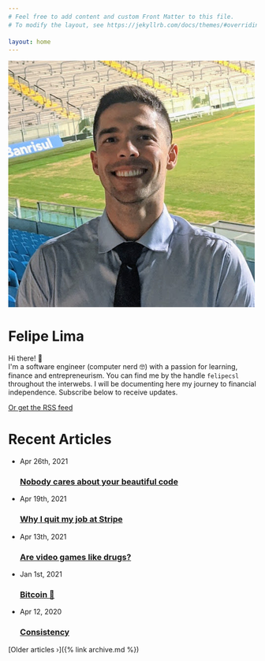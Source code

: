 ```yaml
---
# Feel free to add content and custom Front Matter to this file.
# To modify the layout, see https://jekyllrb.com/docs/themes/#overriding-theme-defaults

layout: home
---
```


<div class="hero">
  <img class="about-avatar" src="/images/about-2021.jpg"/>
  <div class="intro-bio">
    <h1 class="brand-font">Felipe Lima</h1>
    <p>
    Hi there! 👋 <br>I'm a software engineer (computer nerd 🤓) with a passion for learning, finance and entrepreneurism.
    You can find me by the handle <code>felipecsl</code> throughout the interwebs. I will be documenting
    here my journey to financial independence. Subscribe below to receive updates.
    </p>
    <script async data-uid="6486d12bcb" src="https://marvelous-builder-9321.ck.page/6486d12bcb/index.js"></script>
    <div class="text-center">
      <a href="{{ "/feed.xml" | relative_url }}" class="rss-subscribe">Or get the RSS feed</a>
    </div>
  </div>
</div>
<h1>Recent Articles</h1>
<ul class="post-list">
  <li>
    <span class="post-meta">Apr 26th, 2021</span>
    <h3>
      <a class="post-link" href="2021/04/26/nobody-cares-about-your-beautiful-code.html">
        Nobody cares about your beautiful code
      </a>
    </h3>
  </li>
  <li>
    <span class="post-meta">Apr 19th, 2021</span>
    <h3>
      <a class="post-link" href="/2021/04/19/why-i-quit-my-job-at-stripe.html">
        Why I quit my job at Stripe
      </a>
    </h3>
  </li>
  <li>
    <span class="post-meta">Apr 13th, 2021</span>
    <h3>
      <a class="post-link" href="/2021/04/13/are-video-games-drugs.html">
        Are video games like drugs?
      </a>
    </h3>
  </li>
  <li>
    <span class="post-meta">Jan 1st, 2021</span>
    <h3>
      <a class="post-link" href="/2021/01/01/bitcoin.html">
        Bitcoin 💸
      </a>
    </h3>
  </li>
  <li>
    <span class="post-meta">Apr 12, 2020</span>
    <h3>
      <a class="post-link" href="/2020/04/12/consistency.html">
        Consistency
      </a>
    </h3>
  </li>
</ul>
[Older articles &rsaquo;]({% link archive.md %})
